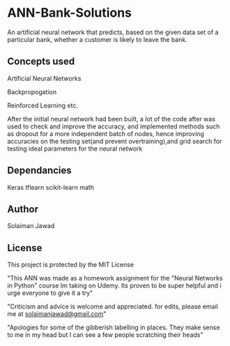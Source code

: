 # ANN-Bank-Solutions
An artificial neural network that predicts, based on the given data set of a particular bank, 
whether a customer is likely to leave the bank.

## Concepts used
Artificial Neural Networks

Backpropogation

Reinforced Learning etc.


After the initial neural network had been built, a lot of the code after was used to check and improve the accuracy,
and implemented methods such as dropout for a more independent batch of nodes, hence improving accuracies on the testing set(and prevent overtraining),and grid search for testing ideal parameters for the neural network

## Dependancies
Keras
tflearn
scikit-learn
math

## Author
Solaiman Jawad

## License
This project is protected by the MIT License



"This ANN was made as a homework assignment for the "Neural Networks in Python" course Im taking on Udemy. Its proven to be
super helpful and i urge everyone to give it a try"

"Criticism and advice is welcome and appreciated. for edits, please email me at solaimanjawad@gmail.com"

"Apologies for some of the gibberish labelling in places. They make sense to me in my head but I can see a few people scratching their heads"
